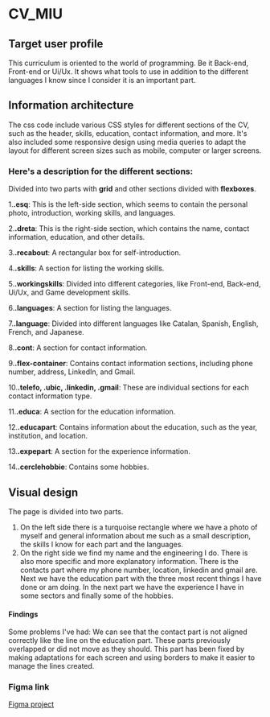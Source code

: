 # CV_MIU
## Target user profile ##
This curriculum is oriented to the world of programming. Be it Back-end, Front-end or Ui/Ux. It shows what tools to use in addition to the different languages I know since I consider it is an important part.
##  Information architecture ##
The css code include various CSS styles for different sections of the CV, such as the header, skills, education, contact information, and more. It's also included some responsive design using media queries to adapt the layout for different screen sizes such as mobile, computer or larger screens.

### Here's a description for the different sections: ###
Divided into two parts with **grid** and other sections divided with **flexboxes**.

1.**.esq**: This is the left-side section, which seems to contain the personal photo, introduction, working skills, and languages.

2.**.dreta**: This is the right-side section, which contains the name, contact information, education, and other details.

3.**.recabout**: A rectangular box for self-introduction.

4.**.skills**: A section for listing the working skills.

5.**.workingskills**: Divided into different categories, like Front-end, Back-end, Ui/Ux, and Game development skills.

6.**.languages**: A section for listing the languages.

7.**.language**: Divided into different languages like Catalan, Spanish, English, French, and Japanese.

8.**.cont**: A section for contact information.

9.**.flex-container**: Contains contact information sections, including phone number, address, LinkedIn, and Gmail.

10.**.telefo, .ubic, .linkedin, .gmail**: These are individual sections for each contact information type.

11.**.educa**: A section for the education information.

12.**.educapart**: Contains information about the education, such as the year, institution, and location.

13.**.expepart**:  A section for the experience information.

14.**.cerclehobbie**: Contains some hobbies.

## Visual design ##
The page is divided into two parts.
1. On the left side there is a turquoise rectangle where we have a photo of myself and general information about me such as a small description, the skills I know for each part and the languages.
2. On the right side we find my name and the engineering I do. There is also more specific and more explanatory information. There is the contacts part where my phone number, location, linkedin and gmail are. Next we have the education part with the three most recent things I have done or am doing. In the next part we have the experience I have in some sectors and finally some of the hobbies.
  #### Findings ####
  Some problems I've had:
  We can see that the contact part is not aligned correctly like the line on the education part. These parts previously overlapped or did not move as they should. This part has been fixed by making adaptations     for each screen and using borders to make it easier to manage the lines created.

### Figma link ###
[Figma project](https://www.figma.com/file/sBZJWnLiLV3HrVwKcjhCy1/CVNOELIA?type=design&node-id=0%3A1&mode=design&t=MfX4mejM12gVohxr-1)

